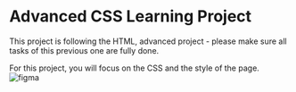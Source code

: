 # Advanced CSS Learning Project
This project is following the HTML, advanced project - please make sure all tasks of this previous one are fully done.

For this project, you will focus on the CSS and the style of the page.
![figma](https://github.com/user-attachments/assets/08671b84-2f24-4e74-b317-39fd1439071f)
